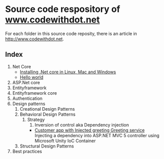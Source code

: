 #   Source code respository of www.codewithdot.net
For each folder in this source code reposity, there is an article in http://www.codewithdot.net.

##  Index
1.  Net Core
    *   [Installing .Net core in Linux, Mac and Windows](http://www.codewithdot.net/index.php/2017/04/24/installing-net-core-in-ubuntu-16-04-lts/)
    *   [Hello world](http://www.codewithdot.net/index.php/2017/04/23/hello-world/) 
2.  ASP.Net core
3.  Entityframework
4.  Entityframework core
5.  Authentication
6.  Design patterns
    1. Creational Design Patterns
    2. Behavioral Design Patterns
        1. Strategy
            1. Inversion of control aka Dependency injection
            * [Customer app with Injected greeting Greeting service](http://www.codewithdot.net/index.php/2017/05/17/asp-net-mvc-5-dependency-injection-with-unity/)
                Injecting a dependency into ASP.NET MVC 5 controller using Microsoft Unity IoC Container
    3. Structural Design Patterns
7.  Best practices